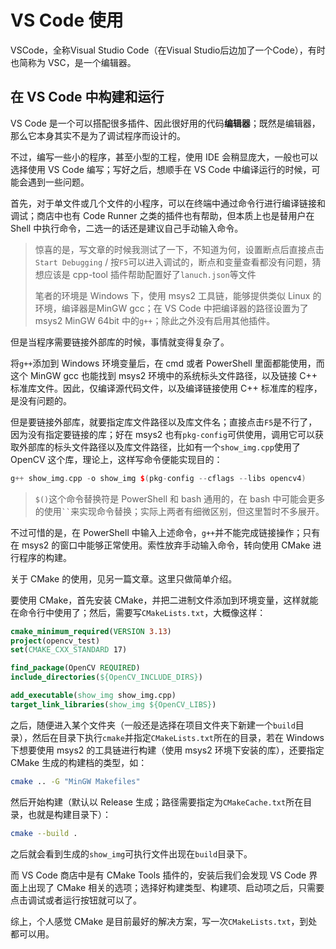 # VS Code 使用

VSCode，全称Visual Studio Code（在Visual Studio后边加了一个Code），有时也简称为 VSC，是一个编辑器。



## 在 VS Code 中构建和运行

VS Code 是一个可以搭配很多插件、因此很好用的代码**编辑器**；既然是编辑器，那么它本身其实不是为了调试程序而设计的。

不过，编写一些小的程序，甚至小型的工程，使用 IDE 会稍显庞大，一般也可以选择使用 VS Code 编写；写好之后，想顺手在 VS Code 中编译运行的时候，可能会遇到一些问题。

首先，对于单文件或几个文件的小程序，可以在终端中通过命令行进行编译链接和调试；商店中也有 Code Runner 之类的插件也有帮助，但本质上也是替用户在 Shell 中执行命令，二选一的话还是建议自己手动输入命令。

> 惊喜的是，写文章的时候我测试了一下，不知道为何，设置断点后直接点击`Start Debugging` / 按`F5`可以进入调试的，断点和变量查看都没有问题，猜想应该是 cpp-tool 插件帮助配置好了`lanuch.json`等文件
>
> 笔者的环境是 Windows 下，使用 msys2 工具链，能够提供类似 Linux 的环境，编译器是MinGW gcc；在 VS Code 中把编译器的路径设置为了 msys2 MinGW 64bit 中的`g++`；除此之外没有启用其他插件。



但是当程序需要链接外部库的时候，事情就变得复杂了。

将`g++`添加到 Windows 环境变量后，在 cmd 或者 PowerShell 里面都能使用，而这个 MinGW gcc 也能找到 msys2 环境中的系统标头文件路径，以及链接 C++ 标准库文件。因此，仅编译源代码文件，以及编译链接使用 C++ 标准库的程序，是没有问题的。

但是要链接外部库，就要指定库文件路径以及库文件名；直接点击`F5`是不行了，因为没有指定要链接的库；好在 msys2 也有`pkg-config`可供使用，调用它可以获取外部库的标头文件路径以及库文件路径，比如有一个`show_img.cpp`使用了 OpenCV 这个库，理论上，这样写命令便能实现目的：

```cpp
g++ show_img.cpp -o show_img $(pkg-config --cflags --libs opencv4)
```

> `$()`这个命令替换符是 PowerShell 和 bash 通用的，在 bash 中可能会更多的使用<code>``</code>来实现命令替换；实际上两者有细微区别，但这里暂时不多展开。

不过可惜的是，在 PowerShell 中输入上述命令，`g++`并不能完成链接操作；只有在 msys2 的窗口中能够正常使用。索性放弃手动输入命令，转向使用 CMake 进行程序的构建。

关于 CMake 的使用，见另一篇文章。这里只做简单介绍。

要使用 CMake，首先安装 CMake，并把二进制文件添加到环境变量，这样就能在命令行中使用了；然后，需要写`CMakeLists.txt`，大概像这样：

```cmake
cmake_minimum_required(VERSION 3.13)
project(opencv_test)
set(CMAKE_CXX_STANDARD 17)

find_package(OpenCV REQUIRED)
include_directories(${OpenCV_INCLUDE_DIRS})

add_executable(show_img show_img.cpp)
target_link_libraries(show_img ${OpenCV_LIBS})
```

之后，随便进入某个文件夹（一般还是选择在项目文件夹下新建一个`build`目录），然后在目录下执行`cmake`并指定`CMakeLists.txt`所在的目录，若在 Windows 下想要使用 msys2 的工具链进行构建（使用 msys2 环境下安装的库），还要指定 CMake 生成的构建档的类型，如：

```bash
cmake .. -G "MinGW Makefiles"
```

然后开始构建（默认以 Release 生成；路径需要指定为`CMakeCache.txt`所在目录，也就是构建目录下）：

```bash
cmake --build .
```

之后就会看到生成的`show_img`可执行文件出现在`build`目录下。

而 VS Code 商店中是有 CMake Tools 插件的，安装后我们会发现 VS Code 界面上出现了 CMake 相关的选项；选择好构建类型、构建项、启动项之后，只需要点击调试或者运行按钮就可以了。

综上，个人感觉 CMake 是目前最好的解决方案，写一次`CMakeLists.txt`，到处都可以用。



